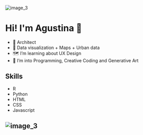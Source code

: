 ![image_3](https://user-images.githubusercontent.com/75874629/115093475-d5b9df00-9ef0-11eb-8dc1-7ef526899aaf.jpg)
# Hi! I'm Agustina 👋


- :sunflower: Architect
- :purple_heart: Data visualization + Maps + Urban data
- 🗺️ I’m learning about UX Design
- 🌱 I’m into Programming, Creative Coding and Generative Art




## Skills
- R
- Python
- HTML
- CSS
- Javascript
 
 
![image_3](https://user-images.githubusercontent.com/75874629/115093475-d5b9df00-9ef0-11eb-8dc1-7ef526899aaf.jpg)
- 

